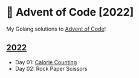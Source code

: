 # 🎄 Advent of Code [2022]
My Golang solutions to [Advent of Code](https://adventofcode.com)!

## [2022](https://adventofcode.com/2022)

- Day 01: [Calorie Counting](https://github.com/dennisfsilva/advent-of-code/blob/main/2022/day01/main.go)
- Day 02: Rock Paper Scissors

